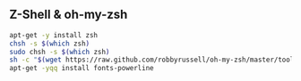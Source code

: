 ## Z-Shell & oh-my-zsh

```bash
apt-get -y install zsh
chsh -s $(which zsh)
sudo chsh -s $(which zsh)
sh -c "$(wget https://raw.github.com/robbyrussell/oh-my-zsh/master/tools/install.sh -O -)"
apt-get -yqq install fonts-powerline
```
